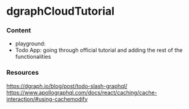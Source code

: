 # dgraphCloudTutorial

### Content <br> 
- playground: 
- Todo App: going through official tutorial and adding the rest of the functionalities

### Resources <br>
https://dgraph.io/blog/post/todo-slash-graphql/ <br>
https://www.apollographql.com/docs/react/caching/cache-interaction/#using-cachemodify <br>
